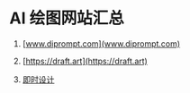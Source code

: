 # AI 绘图网站汇总

1. [www.diprompt.com](www.diprompt.com)

2. [https://draft.art](https://draft.art)

3. [即时设计](https://js.design/AI-gallery)